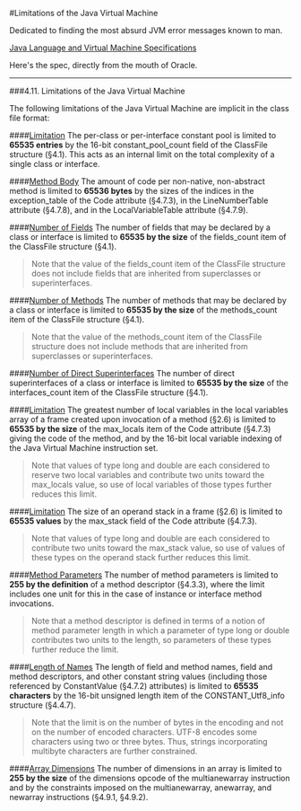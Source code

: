 #Limitations of the Java Virtual Machine

Dedicated to finding the most absurd JVM error messages known to man.

[Java Language and Virtual Machine Specifications](http://docs.oracle.com/javase/specs/)


Here's the spec, directly from the mouth of Oracle.

---

###4.11. Limitations of the Java Virtual Machine

The following limitations of the Java Virtual Machine are implicit in the class file format:

####[Limitation]()
The per-class or per-interface constant pool is limited to **65535 entries** by the 16-bit constant_pool_count field of the ClassFile structure (§4.1). This acts as an internal limit on the total complexity of a single class or interface.

####[Method Body](src/method_body)
The amount of code per non-native, non-abstract method is limited to **65536 bytes** by the sizes of the indices in the exception_table of the Code attribute (§4.7.3), in the LineNumberTable attribute (§4.7.8), and in the LocalVariableTable attribute (§4.7.9).

####[Number of Fields](src/number_of_fields)
The number of fields that may be declared by a class or interface is limited to **65535 by the size** of the fields_count item of the ClassFile structure (§4.1).

> Note that the value of the fields_count item of the ClassFile structure does not include fields that are inherited from superclasses or superinterfaces.

####[Number of Methods](src/number_of_methods)
The number of methods that may be declared by a class or interface is limited to **65535 by the size** of the methods_count item of the ClassFile structure (§4.1).

> Note that the value of the methods_count item of the ClassFile structure does not include methods that are inherited from superclasses or superinterfaces.

####[Number of Direct Superinterfaces](number_of_direct_superinterfaces)
The number of direct superinterfaces of a class or interface is limited to **65535 by the size** of the interfaces_count item of the ClassFile structure (§4.1).

####[Limitation]()
The greatest number of local variables in the local variables array of a frame created upon invocation of a method (§2.6) is limited to **65535 by the size** of the max_locals item of the Code attribute (§4.7.3) giving the code of the method, and by the 16-bit local variable indexing of the Java Virtual Machine instruction set.

> Note that values of type long and double are each considered to reserve two local variables and contribute two units toward the max_locals value, so use of local variables of those types further reduces this limit.

####[Limitation]()
The size of an operand stack in a frame (§2.6) is limited to **65535 values** by the max_stack field of the Code attribute (§4.7.3).

> Note that values of type long and double are each considered to contribute two units toward the max_stack value, so use of values of these types on the operand stack further reduces this limit.

####[Method Parameters](src/method_parameters)
The number of method parameters is limited to **255 by the definition** of a method descriptor (§4.3.3), where the limit includes one unit for this in the case of instance or interface method invocations.

> Note that a method descriptor is defined in terms of a notion of method parameter length in which a parameter of type long or double contributes two units to the length, so parameters of these types further reduce the limit.

####[Length of Names](src/length_of_names)
The length of field and method names, field and method descriptors, and other constant string values (including those referenced by ConstantValue (§4.7.2) attributes) is limited to **65535 characters** by the 16-bit unsigned length item of the CONSTANT_Utf8_info structure (§4.4.7).

> Note that the limit is on the number of bytes in the encoding and not on the number of encoded characters. UTF-8 encodes some characters using two or three bytes. Thus, strings incorporating multibyte characters are further constrained.

####[Array Dimensions](src/array_dimensions)
The number of dimensions in an array is limited to **255 by the size** of the dimensions opcode of the multianewarray instruction and by the constraints imposed on the multianewarray, anewarray, and newarray instructions (§4.9.1, §4.9.2).
